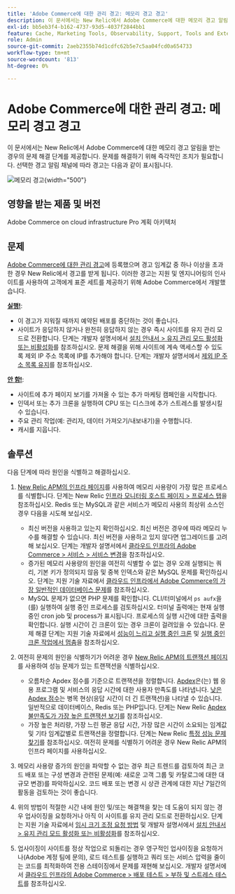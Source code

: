 ```yaml
---
title: 'Adobe Commerce에 대한 관리 경고: 메모리 경고 경고'
description: 이 문서에서는 New Relic에서 Adobe Commerce에 대한 메모리 경고 알림을 받는 경우의 문제 해결 단계를 제공합니다. 문제를 해결하기 위해 즉각적인 조치가 필요합니다. 선택한 경고 알림 채널에 따라 경고는 다음과 같이 표시됩니다.
exl-id: bb5eb3f4-b162-4737-93d5-4037f2844bb1
feature: Cache, Marketing Tools, Observability, Support, Tools and External Services
role: Admin
source-git-commit: 2aeb2355b74d1cdfc62b5e7c5aa04fcd0a654733
workflow-type: tm+mt
source-wordcount: '813'
ht-degree: 0%

---
```


# Adobe Commerce에 대한 관리 경고: 메모리 경고 경고

이 문서에서는 New Relic에서 Adobe Commerce에 대한 메모리 경고 알림을 받는 경우의 문제 해결 단계를 제공합니다. 문제를 해결하기 위해 즉각적인 조치가 필요합니다. 선택한 경고 알림 채널에 따라 경고는 다음과 같이 표시됩니다.

![메모리 경고](assets/memory-warning-magento-managed.png){width="500"}

## 영향을 받는 제품 및 버전

Adobe Commerce on cloud infrastructure Pro 계획 아키텍처

## 문제

[Adobe Commerce에 대한 관리 경고](/help/support-tools/managed-alerts-for-adobe-commerce/managed-alerts-for-magento-commerce.md)에 등록했으며 경고 임계값 중 하나 이상을 초과한 경우 New Relic에서 경고를 받게 됩니다. 이러한 경고는 지원 및 엔지니어링의 인사이트를 사용하여 고객에게 표준 세트를 제공하기 위해 Adobe Commerce에서 개발했습니다.

<u>**실행!**</u>:

* 이 경고가 지워질 때까지 예약된 배포를 중단하는 것이 좋습니다.
* 사이트가 응답하지 않거나 완전히 응답하지 않는 경우 즉시 사이트를 유지 관리 모드로 전환합니다. 단계는 개발자 설명서에서 [설치 안내서 > 유지 관리 모드 활성화 또는 비활성화](https://experienceleague.adobe.com/en/docs/commerce-operations/installation-guide/tutorials/maintenance-mode)를 참조하십시오. 문제 해결을 위해 사이트에 계속 액세스할 수 있도록 제외 IP 주소 목록에 IP를 추가해야 합니다. 단계는 개발자 설명서에서 [제외 IP 주소 목록 유지](https://experienceleague.adobe.com/en/docs/commerce-operations/installation-guide/tutorials/maintenance-mode#instgde-cli-maint-exempt)를 참조하십시오.

<u>**안 함!**</u>:

* 사이트에 추가 페이지 보기를 가져올 수 있는 추가 마케팅 캠페인을 시작합니다.
* 인덱서 또는 추가 크론을 실행하여 CPU 또는 디스크에 추가 스트레스를 발생시킬 수 있습니다.
* 주요 관리 작업(예: 관리자, 데이터 가져오기/내보내기)을 수행합니다.
* 캐시를 지웁니다.

## 솔루션

다음 단계에 따라 원인을 식별하고 해결하십시오.

1. [New Relic APM의 인프라 페이지](https://docs.newrelic.com/docs/infrastructure/infrastructure-ui-pages/infra-hosts-ui-page/)를 사용하여 메모리 사용량이 가장 많은 프로세스를 식별합니다. 단계는 New Relic [인프라 모니터링 호스트 페이지 > 프로세스 탭](https://docs.newrelic.com/docs/infrastructure/infrastructure-ui-pages/infra-hosts-ui-page/#processes)을 참조하십시오. Redis 또는 MySQL과 같은 서비스가 메모리 사용의 최상위 소스인 경우 다음을 시도해 보십시오.

   * 최신 버전을 사용하고 있는지 확인하십시오. 최신 버전은 경우에 따라 메모리 누수를 해결할 수 있습니다. 최신 버전을 사용하고 있지 않다면 업그레이드를 고려해 보십시오. 단계는 개발자 설명서에서 [클라우드 인프라의 Adobe Commerce > 서비스 > 서비스 변경](https://experienceleague.adobe.com/docs/commerce-cloud-service/user-guide/configure/service/services-yaml.html)을 참조하십시오.
   * 증가된 메모리 사용량의 원인을 여전히 식별할 수 없는 경우 오래 실행되는 쿼리, 기본 키가 정의되지 않음 및 중복 인덱스와 같은 MySQL 문제를 확인하십시오. 단계는 지원 기술 자료에서 [클라우드 인프라에서 Adobe Commerce의 가장 일반적인 데이터베이스 문제](https://experienceleague.adobe.com/docs/commerce-operations/implementation-playbook/best-practices/maintenance/resolve-database-performance-issues.html)를 참조하십시오.
   * MySQL 문제가 없으면 PHP 문제를 확인합니다. CLI/터미널에서 `ps aufx`을(를) 실행하여 실행 중인 프로세스를 검토하십시오. 터미널 출력에는 현재 실행 중인 cron job 및 process가 표시됩니다. 프로세스의 실행 시간에 대한 출력을 확인합니다. 실행 시간이 긴 크론이 있는 경우 크론이 걸려있을 수 있습니다. 문제 해결 단계는 지원 기술 자료에서 [성능이 느리고 실행 중인 크론](/help/troubleshooting/miscellaneous/slow-performance-slow-and-long-running-crons.md) 및 [실행 중인 크론 작업에서 멈춤](/help/troubleshooting/miscellaneous/cron-job-is-stuck-in-running-status.md)을 참조하십시오.

1. 여전히 문제의 원인을 식별하기가 어려운 경우 [New Relic APM의 트랜잭션 페이지](https://docs.newrelic.com/docs/apm/applications-menu/monitoring/transactions-page-find-specific-performance-problems)를 사용하여 성능 문제가 있는 트랜잭션을 식별하십시오.

   * 오름차순 Apdex 점수를 기준으로 트랜잭션을 정렬합니다. [Apdex](https://docs.newrelic.com/docs/apm/new-relic-apm/apdex/apdex-measure-user-satisfaction)은(는) 웹 응용 프로그램 및 서비스의 응답 시간에 대한 사용자 만족도를 나타냅니다. [낮은 Apdex 점수](/help/support-tools/managed-alerts-for-adobe-commerce/managed-alerts-for-magento-commerce-apdex-warning-alert.md)는 병목 현상(응답 시간이 더 긴 트랜잭션)을 나타낼 수 있습니다. 일반적으로 데이터베이스, Redis 또는 PHP입니다. 단계는 New Relic [Apdex 불만족도가 가장 높은 트랜잭션 보기](https://docs.newrelic.com/docs/apm/new-relic-apm/apdex/view-your-apdex-score#apdex-dissat)를 참조하십시오.
   * 가장 높은 처리량, 가장 느린 평균 응답 시간, 가장 많은 시간이 소요되는 임계값 및 기타 임계값별로 트랜잭션을 정렬합니다. 단계는 New Relic [특정 성능 문제 찾기](https://docs.newrelic.com/docs/apm/applications-menu/monitoring/transactions-page-find-specific-performance-problems)를 참조하십시오. 여전히 문제를 식별하기 어려운 경우 New Relic APM의 인프라 페이지를 사용하십시오.

1. 메모리 사용량 증가의 원인을 파악할 수 없는 경우 최근 트렌드를 검토하여 최근 코드 배포 또는 구성 변경과 관련된 문제(예: 새로운 고객 그룹 및 카탈로그에 대한 대규모 변경)를 파악하십시오. 코드 배포 또는 변경 시 상관 관계에 대한 지난 7일간의 활동을 검토하는 것이 좋습니다.

1. 위의 방법이 적절한 시간 내에 원인 및/또는 해결책을 찾는 데 도움이 되지 않는 경우 업사이징을 요청하거나 아직 이 사이트를 유지 관리 모드로 전환하십시오. 단계는 지원 기술 자료에서 [임시 크기 조정 요청 방법](/help/how-to/general/how-to-request-temporary-magento-upsize.md) 및 개발자 설명서에서 [설치 안내서 > 유지 관리 모드 활성화 또는 비활성화](https://experienceleague.adobe.com/en/docs/commerce-operations/installation-guide/tutorials/maintenance-mode)를 참조하십시오.

1. 업사이징이 사이트를 정상 작업으로 되돌리는 경우 영구적인 업사이징을 요청하거나(Adobe 계정 팀에 문의), 로드 테스트를 실행하고 쿼리 또는 서비스 압력을 줄이는 코드를 최적화하여 전용 스테이징에서 문제를 재현해 보십시오. 개발자 설명서에서 [클라우드 인프라의 Adobe Commerce > 배포 테스트 > 부하 및 스트레스 테스트](https://experienceleague.adobe.com/en/docs/commerce-cloud-service/user-guide/develop/test/staging-and-production#load-and-stress-testing)를 참조하십시오.
